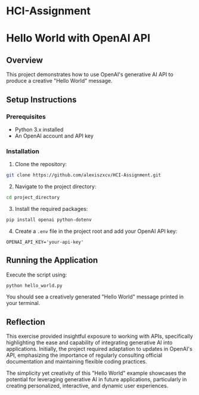 # HCI-Assignment


# Hello World with OpenAI API

## Overview
This project demonstrates how to use OpenAI's generative AI API to produce a creative "Hello World" message.

## Setup Instructions

### Prerequisites
- Python 3.x installed
- An OpenAI account and API key

### Installation
1. Clone the repository:
```bash
git clone https://github.com/alexiszxcv/HCI-Assignment.git
```

2. Navigate to the project directory:
```bash
cd project_directory
```

3. Install the required packages:
```bash
pip install openai python-dotenv
```

4. Create a `.env` file in the project root and add your OpenAI API key:
```env
OPENAI_API_KEY='your-api-key'
```

## Running the Application

Execute the script using:
```bash
python hello_world.py
```

You should see a creatively generated "Hello World" message printed in your terminal.

## Reflection
This exercise provided insightful exposure to working with APIs, specifically highlighting the ease and capability of integrating generative AI into applications. Initially, the project required adaptation to updates in OpenAI's API, emphasizing the importance of regularly consulting official documentation and maintaining flexible coding practices.

The simplicity yet creativity of this "Hello World" example showcases the potential for leveraging generative AI in future applications, particularly in creating personalized, interactive, and dynamic user experiences.
